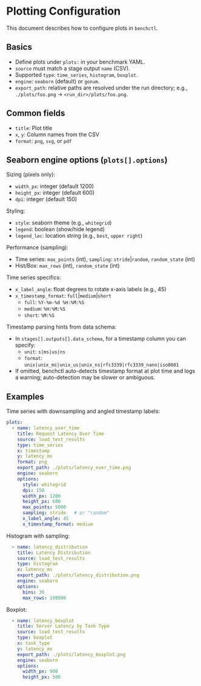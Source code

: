 # Plotting Configuration

This document describes how to configure plots in `benchctl`.

## Basics

- Define plots under `plots:` in your benchmark YAML.
- `source` must match a stage output `name` (CSV).
- Supported `type`: `time_series`, `histogram`, `boxplot`.
- `engine`: `seaborn` (default) or `gonum`.
- `export_path`: relative paths are resolved under the run directory; e.g., `./plots/foo.png` -> `<run_dir>/plots/foo.png`.

## Common fields

- `title`: Plot title
- `x`, `y`: Column names from the CSV
- `format`: `png`, `svg`, or `pdf`

## Seaborn engine options (`plots[].options`)

Sizing (pixels only):
- `width_px`: integer (default 1200)
- `height_px`: integer (default 600)
- `dpi`: integer (default 150)

Styling:
- `style`: seaborn theme (e.g., `whitegrid`)
- `legend`: boolean (show/hide legend)
- `legend_loc`: location string (e.g., `best`, `upper right`)

Performance (sampling):
- Time series: `max_points` (int), `sampling`: `stride`|`random`, `random_state` (int)
- Hist/Box: `max_rows` (int), `random_state` (int)

Time series specifics:
- `x_label_angle`: float degrees to rotate x-axis labels (e.g., 45)
- `x_timestamp_format`: `full`|`medium`|`short`
  - `full`: `%Y-%m-%d %H:%M:%S`
  - `medium`: `%H:%M:%S`
  - `short`: `%M:%S`

Timestamp parsing hints from data schema:
- In `stages[].outputs[].data_schema`, for a timestamp column you can specify:
  - `unit`: `s|ms|us|ns`
  - `format`: `unix|unix_ms|unix_us|unix_ns|rfc3339|rfc3339_nano|iso8601`
- If omitted, benchctl auto-detects timestamp format at plot time and logs a warning; auto-detection may be slower or ambiguous.

## Examples

Time series with downsampling and angled timestamp labels:

```yaml
plots:
  - name: latency_over_time
    title: Request Latency Over Time
    source: load_test_results
    type: time_series
    x: timestamp
    y: latency_ms
    format: png
    export_path: ./plots/latency_over_time.png
    engine: seaborn
    options:
      style: whitegrid
      dpi: 150
      width_px: 1200
      height_px: 600
      max_points: 5000
      sampling: stride   # or "random"
      x_label_angle: 45
      x_timestamp_format: medium
```

Histogram with sampling:

```yaml
  - name: latency_distribution
    title: Latency Distribution
    source: load_test_results
    type: histogram
    x: latency_ms
    export_path: ./plots/latency_distribution.png
    engine: seaborn
    options:
      bins: 30
      max_rows: 100000
```

Boxplot:

```yaml
  - name: latency_boxplot
    title: Server Latency by Task Type
    source: load_test_results
    type: boxplot
    x: task_type
    y: latency_ms
    export_path: ./plots/latency_boxplot.png
    engine: seaborn
    options:
      width_px: 900
      height_px: 500
```
